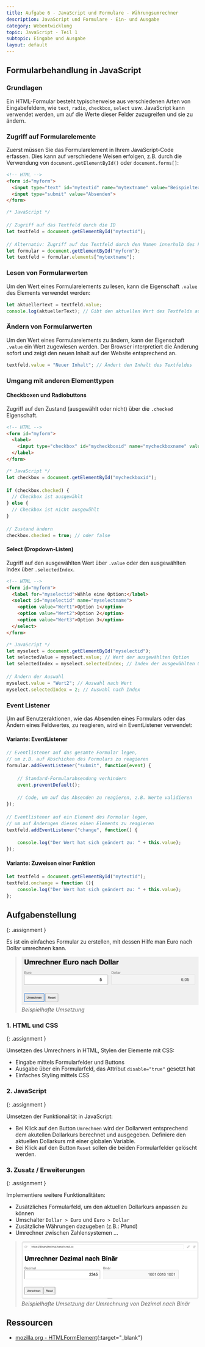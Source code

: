 ```yaml
---
title: Aufgabe 6 - JavaScript und Formulare - Währungsumrechner
description: JavaScript und Formulare - Ein- und Ausgabe
category: Webentwicklung
topic: JavaScript - Teil 1
subtopic: Eingabe und Ausgabe
layout: default
---
```


## Formularbehandlung in JavaScript

### Grundlagen

Ein HTML-Formular besteht typischerweise aus verschiedenen Arten von Eingabefeldern, wie `text`, `radio`, `checkbox`, `select` usw. JavaScript kann verwendet werden, um auf die Werte dieser Felder zuzugreifen und sie zu ändern.

### Zugriff auf Formularelemente

Zuerst müssen Sie das Formularelement in Ihrem JavaScript-Code erfassen. Dies kann auf verschiedene Weisen erfolgen, z.B. durch die Verwendung von `document.getElementById()` oder `document.forms[]`:

```html
<!-- HTML -->
<form id="myform">
  <input type="text" id="mytextid" name="mytextname" value="Beispieltext">
  <input type="submit" value="Absenden">
</form>
```
```javascript
/* JavaScript */

// Zugriff auf das Textfeld durch die ID
let textfeld = document.getElementById("mytextid");

// Alternativ: Zugriff auf das Textfeld durch den Namen innerhalb des Formulars
let formular = document.getElementById("myform");
let textfeld = formular.elements["mytextname"];
```

### Lesen von Formularwerten

Um den Wert eines Formularelements zu lesen, kann die Eigenschaft `.value` des Elements verwendet werden:

```javascript
let aktuellerText = textfeld.value;
console.log(aktuellerText); // Gibt den aktuellen Wert des Textfelds aus
```

### Ändern von Formularwerten

Um den Wert eines Formularelements zu ändern, kann der Eigenschaft `.value` ein Wert zugewiesen werden. Der Browser interpretiert die Änderung sofort und zeigt den neuen Inhalt auf der Website entsprechend an.

```javascript
textfeld.value = "Neuer Inhalt"; // Ändert den Inhalt des Textfeldes
```

### Umgang mit anderen Elementtypen

#### Checkboxen und Radiobuttons

Zugriff auf den Zustand (ausgewählt oder nicht) über die `.checked` Eigenschaft.

```html
<!-- HTML -->
<form id="myform">
  <label>
    <input type="checkbox" id="mycheckboxid" name="mycheckboxname" value="Wert"> Option 1
  </label>
</form>
```
```javascript
/* JavaScript */
let checkbox = document.getElementById("mycheckboxid");

if (checkbox.checked) {
  // Checkbox ist ausgewählt
} else {
  // Checkbox ist nicht ausgewählt
}

// Zustand ändern
checkbox.checked = true; // oder false
```

#### Select (Dropdown-Listen)
Zugriff auf den ausgewählten Wert über `.value` oder den ausgewählten Index über `.selectedIndex`.
```html
<!-- HTML -->
<form id="myform">
  <label for="myselectid">Wähle eine Option:</label>
  <select id="myselectid" name="myselectname">
    <option value="Wert1">Option 1</option>
    <option value="Wert2">Option 2</option>
    <option value="Wert3">Option 3</option>
  </select>
</form>
```
```javascript
/* JavaScript */
let myselect = document.getElementById("myselectid");
let selectedValue = myselect.value;	// Wert der ausgewählten Option
let selectedIndex = myselect.selectedIndex; // Index der ausgewählten Option

// Ändern der Auswahl
myselect.value = "Wert2"; // Auswahl nach Wert
myselect.selectedIndex = 2; // Auswahl nach Index
```

### Event Listener

Um auf Benutzeraktionen, wie das Absenden eines Formulars oder das Ändern eines Feldwertes, zu reagieren, wird ein EventListener verwendet:

#### Variante: EventListener
```javascript
// Eventlistener auf das gesamte Formular legen, 
// um z.B. auf Abschicken des Formulars zu reagieren
formular.addEventListener("submit", function(event) {
    
    // Standard-Formularabsendung verhindern
    event.preventDefault(); 
    
    // Code, um auf das Absenden zu reagieren, z.B. Werte validieren
});

// Eventlistener auf ein Element des Formular legen, 
// um auf Änderugen dieses einen Elements zu reagieren
textfeld.addEventListener("change", function() {
    
    console.log("Der Wert hat sich geändert zu: " + this.value);
});
```

#### Variante: Zuweisen einer Funktion
```javascript
let textfeld = document.getElementById("mytextid");
textfeld.onchange = function (){
	console.log("Der Wert hat sich geändert zu: " + this.value);   
};
```


## Aufgabenstellung
{: .assignment }

Es ist ein einfaches Formular zu erstellen, mit dessen Hilfe man Euro nach Dollar umrechnen kann.

> ![Währungsrechner](./img/dollar2euro.png)
> *Beispielhafte Umsetzung*

### 1. HTML und CSS
{: .assignment }

Umsetzen des Umrechners in HTML, Stylen der Elemente mit CSS:
* Eingabe mittels Formularfelder und Buttons
* Ausgabe über ein Formularfeld, das Attribut `disable="true"` gesetzt hat
* Einfaches Styling mittels CSS

### 2. JavaScript
{: .assignment }

Umsetzen der Funktionalität in JavaScript:

* Bei Klick auf den Button `Umrechnen` wird der Dollarwert entsprechend dem akutellen Dollarkurs berechnet und ausgegeben. Definiere den aktuellen Dollarkurs mit einer globalen Variable.
* Bei Klick auf den Button `Reset` sollen die beiden Formularfelder gelöscht werden.



### 3. Zusatz / Erweiterungen
{: .assignment }

Implementiere weitere Funktionalitäten:
* Zusätzliches Formularfeld, um den aktuellen Dollarkurs anpassen zu können
* Umschalter `Dollar > Euro` und `Euro > Dollar` 
* Zusätzliche Währungen dazugeben (z.B.: Pfund)
* Umrechner zwischen Zahlensystemen ...

> ![Dezimal nach Binär](./img/decimal2binary.png)
> *Beispielhafte Umsetzung der Umrechnung von Dezimal nach Binär*
 

## Ressourcen
* [mozilla.org - HTMLFormElement](https://developer.mozilla.org/de/docs/Web/API/HTMLFormElement){:target="_blank"}
